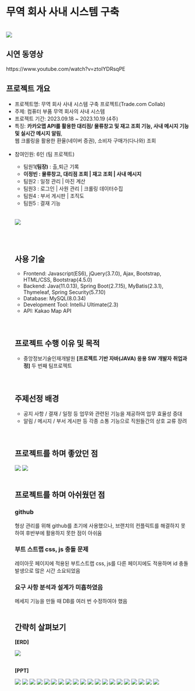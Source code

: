 <h1>무역 회사 사내 시스템 구축</h1><br>
<img src="https://github.com/jungkong76/OMZTeam2023/assets/145302179/41d9757d-5256-4d75-828c-4b5b7de78fd0"/>

<h2>시연 동영상</h2>
https://www.youtube.com/watch?v=ztoIYDRsqPE


<br/>

<h2>프로젝트 개요</h2>
<ul>
<li>프로젝트명: 무역 회사 사내 시스템 구축 프로젝트(Trade.com Collab)</li>
<li>주제: 컴퓨터 부품 무역 회사의 사내 시스템</li>
<li>프로젝트 기간: 2023.09.18 ~ 2023.10.19 (4주)</li>
<li>특징: <strong>카카오맵 API를 활용한 대리점/ 물류창고 및 재고 조회 기능, 사내 메시지 기능 및 실시간 메시지 알림</strong>, <br/>웹 크롤링을 활용한 환율(네이버 증권), 소비자 구매가(다나와) 조회</li><br/>
<li>참여인원: 6인 (팀 프로젝트)</li>
  <ul>
  <li>팀원1<strong>(팀장)</strong> : 출,퇴근 기록</li>
  <li><strong>이정빈 : 물류창고, 대리점 조회 | 재고 조회 | 사내 메시지</strong></li>
  <li>팀원2 : 일정 관리 | 마진 계산</li>
  <li>팀원3 : 로그인 | 사원 관리 | 크롤링 데이터수집</li>
  <li>팀원4 : 부서 게시판 | 조직도</li>
  <li>팀원5 : 결재 기능</li></ul>
  <br><br>

<img src="https://github.com/jungkong76/OMZTeam2023/assets/145302179/046c740b-6b51-417c-af48-492cfc93b1b4"/>

<br><br>

<h2>사용 기술</h2>
<ul>
<li>Frontend: Javascript(ES6), jQuery(3.7.0), Ajax, Bootstrap, HTML/CSS, Bootstrap(4.5.0)</li>
<li>Backend: Java(11.0.13), Spring Boot(2.7.15), MyBatis(2.3.1), Thymeleaf, Spring Security(5.7.10)</li>
<li>Database: MySQL(8.0.34)</li>
<li>Development Tool: IntelliJ Ultimate(2.3)</li>
<li>API: Kakao Map API</li>
</ul>
<br><br>

<h2>프로젝트 수행 이유 및 목적</h2>
<ul>
  <li>중앙정보기술인재개발원 <strong>[프로젝트 기반 자바(JAVA) 응용 SW 개발자 취업과정]</strong> 두 번째 팀프로젝트</li>
</ul>
<br><br>

<h2>주제선정 배경</h2>
<ul>
<li>공지 사항 / 결재 / 일정 등 업무와 관련된 기능을 제공하여 업무 효율성 증대</li>
<li>알림 / 메시지 / 부서 게시판 등 각종 소통 기능으로 직원들간의 상호 교류 장려</li>
</ul>
<br><br>

<h2>프로젝트를 하며 좋았던 점</h2>
<img src="https://github.com/jungkong76/OMZTeam2023/assets/145302179/3d47c89e-b4bd-4de3-a0c1-204faf2379f0">
<img src="https://github.com/jungkong76/OMZTeam2023/assets/145302179/071aceaa-534c-4f2a-8f66-003743648664">
<br><br>

<h2>프로젝트를 하며 아쉬웠던 점</h2>
<h3>github</h3>
형상 관리를 위해 github를 초기에 사용했으나,
브랜치의 컨플릭트를 해결하지 못하여 후반부에 활용하지 못한 점이 아쉬움

<h3>부트 스트랩 css, js 충돌 문제</h3>
레이아웃 페이지에 적용된 부트스트랩 css, js를 다른 페이지에도 적용하며 id 충돌 발생으로 많은 시간 소요되었음

<h3>요구 사항 분석과 설계가 미흡하였음</h3>
메세지 기능을 만들 때 DB를 여러 번 수정하여야 했음
<br><br>


<h2>간략히 살펴보기</h2>
<p><strong>[ERD]</strong></p>
<img src="https://github.com/jungkong76/ALLIT_2023/assets/145302179/402ee6ae-5341-497e-970d-65ec68782475"/><br><br>

<p><strong>[PPT]</strong></p>
<img src="https://github.com/jungkong76/OMZTeam2023/assets/145302179/ba1895d8-0d71-4ba9-86bd-235ed18e8c52"/>
<img src="https://github.com/jungkong76/OMZTeam2023/assets/145302179/ec11a895-8457-43b7-a645-49be8e61c866"/>
<img src="https://github.com/jungkong76/OMZTeam2023/assets/145302179/2fd1a3ef-f166-4885-98ad-d7684136d899"/>
<img src="https://github.com/jungkong76/OMZTeam2023/assets/145302179/a28fd47d-1f0e-46e1-9069-0be0f2854d15"/>
<img src = "https://github.com/jungkong76/OMZTeam2023/assets/145302179/0585455a-bbe5-440c-840f-fbd143ef852c"/>
<img src = "https://github.com/jungkong76/OMZTeam2023/assets/145302179/e91e3498-d7ab-4054-a5b0-31730be82ec2"/>
<img src = "https://github.com/jungkong76/OMZTeam2023/assets/145302179/31c6280b-0f1e-4d3b-990c-40406f59c45a"/>
<img src = "https://github.com/jungkong76/OMZTeam2023/assets/145302179/059f4f64-770b-415f-a422-07e726088394"/>
<img src = "https://github.com/jungkong76/OMZTeam2023/assets/145302179/17be43f3-9fdb-40cf-b58b-91269e7e8ad9"/>
<img src = "https://github.com/jungkong76/OMZTeam2023/assets/145302179/26bb7cab-6a9f-436f-94ad-22d9f78ae913"/>
<img src = "https://github.com/jungkong76/OMZTeam2023/assets/145302179/53916025-7bdc-481a-b82c-0343be9b7c05"/>
<img src = "https://github.com/jungkong76/OMZTeam2023/assets/145302179/3d79c83d-e4f5-4069-b4c3-786faee09703"/>
<img src = "https://github.com/jungkong76/OMZTeam2023/assets/145302179/f793aa70-3394-4dde-8705-2c82b4ba79aa"/>
<img src = "https://github.com/jungkong76/OMZTeam2023/assets/145302179/e7f7af0c-a3da-4bea-9573-7b8f4f7d3033"/>
<img src = "https://github.com/jungkong76/OMZTeam2023/assets/145302179/ac9fd40e-7be7-46cb-bc22-dfaf23c4238d"/>
<img src = "https://github.com/jungkong76/OMZTeam2023/assets/145302179/56351188-1076-409b-b309-7f9fe871c979"/>
<img src = "https://github.com/jungkong76/OMZTeam2023/assets/145302179/b38f4149-bb95-4dc8-929c-aba7054fa81a"/>
<img src = "https://github.com/jungkong76/OMZTeam2023/assets/145302179/4d5e2ba6-bfbc-4a71-8004-f2d134ebb017"/>
<img src = "https://github.com/jungkong76/OMZTeam2023/assets/145302179/ca8b8fdd-fb30-428f-9b0e-3a677c14e4a2"/>
<img src = "https://github.com/jungkong76/OMZTeam2023/assets/145302179/ef2bb955-9aae-4b69-bd1f-2636cf4732af"/>


